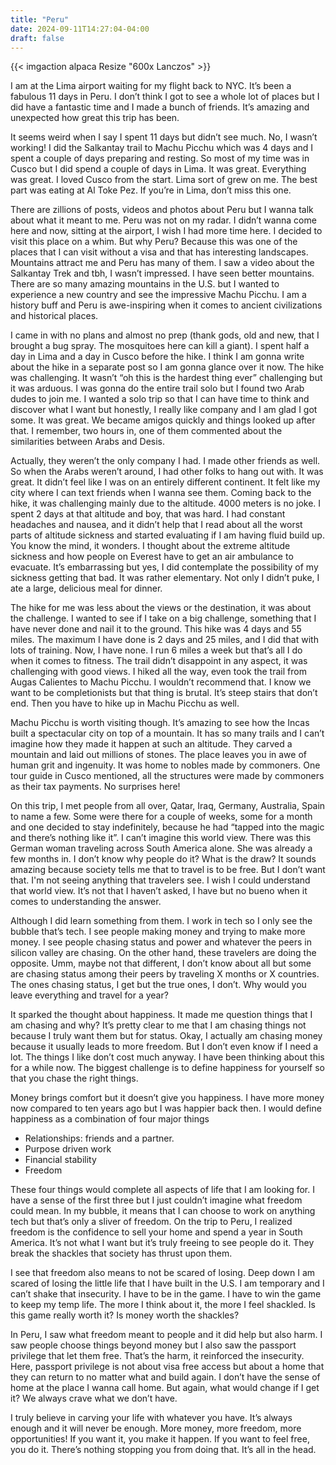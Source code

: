 ```yaml
---
title: "Peru"
date: 2024-09-11T14:27:04-04:00
draft: false
---
```


{{< imgaction alpaca Resize "600x Lanczos" >}}


I am at the Lima airport waiting for my flight back to NYC. It’s been a fabulous 11 days in Peru. I don’t think I got to see a whole lot of places but I did have a fantastic time and I made a bunch of friends. It’s amazing and unexpected how great this trip has been.

It seems weird when I say I spent 11 days but didn’t see much. No, I wasn’t working! I did the Salkantay trail to Machu Picchu which was 4 days and I spent a couple of days preparing and resting. So most of my time was in Cusco but I did spend a couple of days in Lima. It was great. Everything was great. I loved Cusco from the start. Lima sort of grew on me. The best part was eating at Al Toke Pez. If you’re in Lima, don’t miss this one.

There are zillions of posts, videos and photos about Peru but I wanna talk about what it meant to me. Peru was not on my radar. I didn’t wanna come here and now, sitting at the airport, I wish I had more time here. I decided to visit this place on a whim. But why Peru? Because this was one of the places that I can visit without a visa and that has interesting landscapes. Mountains attract me and Peru has many of them. I saw a video about the Salkantay Trek and tbh, I wasn’t impressed. I have seen better mountains. There are so many amazing mountains in the U.S. but I wanted to experience a new country and see the impressive Machu Picchu. I am a history buff and Peru is awe-inspiring when it comes to ancient civilizations and historical places.

I came in with no plans and almost no prep (thank gods, old and new, that I brought a bug spray. The mosquitoes here can kill a giant). I spent half a day in Lima and a day in Cusco before the hike. I think I am gonna write about the hike in a separate post so I am gonna glance over it now. The hike was challenging. It wasn’t “oh this is the hardest thing ever” challenging but it was arduous. I was gonna do the entire trail solo but I found two Arab dudes to join me. I wanted a solo trip so that I can have time to think and discover what I want but honestly, I really like company and I am glad I got some. It was great. We became amigos quickly and things looked up after that. I remember, two hours in, one of them commented about the similarities between Arabs and Desis. 

Actually, they weren’t the only company I had. I made other friends as well. So when the Arabs weren’t around, I had other folks to hang out with. It was great. It didn’t feel like I was on an entirely different continent. It felt like my city where I can text friends when I wanna see them. Coming back to the hike, it was challenging mainly due to the altitude. 4000 meters is no joke. I spent 2 days at that altitude and boy, that was hard. I had constant headaches and nausea, and it didn’t help that I read about all the worst parts of altitude sickness and started evaluating if I am having fluid build up. You know the mind, it wonders. I thought about the extreme altitude sickness and how people on Everest have to get an air ambulance to evacuate. It’s embarrassing but yes, I did contemplate the possibility of my sickness getting that bad. It was rather elementary. Not only I didn’t puke, I ate a large, delicious meal for dinner.

The hike for me was less about the views or the destination, it was about the challenge. I wanted to see if I take on a big challenge, something that I have never done and nail it to the ground. This hike was 4 days and 55 miles. The maximum I have done is 2 days and 25 miles, and I did that with lots of training. Now, I have none. I run 6 miles a week but that’s all I do when it comes to fitness. The trail didn’t disappoint in any aspect, it was challenging with good views. I hiked all the way, even took the trail from Augas Calientes to Machu Picchu. I wouldn’t recommend that. I know we want to be completionists but that thing is brutal. It’s steep stairs that don’t end. Then you have to hike up in Machu Picchu as well.

Machu Picchu is worth visiting though. It’s amazing to see how the Incas built a spectacular city on top of a mountain. It has so many trails and I can’t imagine how they made it happen at such an altitude. They carved a mountain and laid out millions of stones. The place leaves you in awe of human grit and ingenuity. It was home to nobles made by commoners. One tour guide in Cusco mentioned, all the structures were made by commoners as their tax payments. No surprises here! 

On this trip, I met people from all over, Qatar, Iraq, Germany, Australia, Spain to name a few. Some were there for a couple of weeks, some for a month and one decided to stay indefinitely, because he had “tapped into the magic and there’s nothing like it”. I can’t imagine this world view. There was this German woman traveling across South America alone. She was already a few months in. I don’t know why people do it? What is the draw? It sounds amazing because society tells me that to travel is to be free. But I don’t want that. I'm not seeing anything that travelers see. I wish I could understand that world view. It’s not that I haven’t asked, I have but no bueno when it comes to understanding the answer.

Although I did learn something from them. I work in tech so I only see the bubble that’s tech. I see people making money and trying to make more money. I see people chasing status and power and whatever the peers in silicon valley are chasing. On the other hand, these travelers are doing the opposite. Umm, maybe not that different, I don’t know about all but some are chasing status among their peers by traveling X months or X countries. The ones chasing status, I get but the true ones, I don’t. Why would you leave everything and travel for a year?

It sparked the thought about happiness. It made me question things that I am chasing and why? It’s pretty clear to me that I am chasing things not because I truly want them but for status. Okay, I actually am chasing money because it usually leads to more freedom. But I don’t even know if I need a lot. The things I like don’t cost much anyway. I have been thinking about this for a while now. The biggest challenge is to define happiness for yourself so that you chase the right things.

Money brings comfort but it doesn’t give you happiness. I have more money now compared to ten years ago but I was happier back then. I would define happiness as a combination of four major things
* Relationships: friends and a partner.
* Purpose driven work
* Financial stability
* Freedom

These four things would complete all aspects of life that I am looking for. I have a sense of the first three but I just couldn’t imagine what freedom could mean. In my bubble, it means that I can choose to work on anything tech but that’s only a sliver of freedom. On the trip to Peru, I realized freedom is the confidence to sell your home and spend a year in South America. It’s not what I want but it’s truly freeing to see people do it. They break the shackles that society has thrust upon them.

I see that freedom also means to not be scared of losing. Deep down I am scared of losing the little life that I have built in the U.S. I am temporary and I can’t shake that insecurity. I have to be in the game. I have to win the game to keep my temp life. The more I think about it, the more I feel shackled. Is this game really worth it? Is money worth the shackles?

In Peru, I saw what freedom meant to people and it did help but also harm. I saw people choose things beyond money but I also saw the passport privilege that let them free. That’s the harm, it reinforced the insecurity. Here, passport privilege is not about visa free access but about a home that they can return to no matter what and build again. I don’t have the sense of home at the place I wanna call home. But again, what would change if I get it? We always crave what we don’t have.

I truly believe in carving your life with whatever you have. It’s always enough and it will never be enough. More money, more freedom, more opportunities! If you want it, you make it happen. If you want to feel free, you do it. There’s nothing stopping you from doing that. It’s all in the head.

